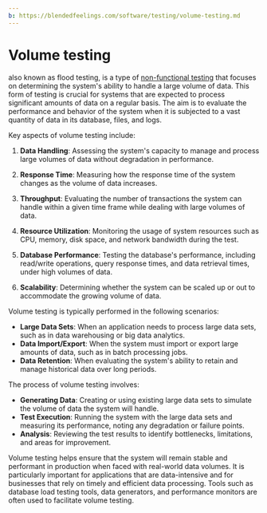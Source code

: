 ```yaml
---
b: https://blendedfeelings.com/software/testing/volume-testing.md
---
```


# Volume testing
also known as flood testing, is a type of [non-functional testing](non-functional-testing.md) that focuses on determining the system's ability to handle a large volume of data. This form of testing is crucial for systems that are expected to process significant amounts of data on a regular basis. The aim is to evaluate the performance and behavior of the system when it is subjected to a vast quantity of data in its database, files, and logs.

Key aspects of volume testing include:

1. **Data Handling**: Assessing the system's capacity to manage and process large volumes of data without degradation in performance.

2. **Response Time**: Measuring how the response time of the system changes as the volume of data increases.

3. **Throughput**: Evaluating the number of transactions the system can handle within a given time frame while dealing with large volumes of data.

4. **Resource Utilization**: Monitoring the usage of system resources such as CPU, memory, disk space, and network bandwidth during the test.

5. **Database Performance**: Testing the database's performance, including read/write operations, query response times, and data retrieval times, under high volumes of data.

6. **Scalability**: Determining whether the system can be scaled up or out to accommodate the growing volume of data.

Volume testing is typically performed in the following scenarios:

- **Large Data Sets**: When an application needs to process large data sets, such as in data warehousing or big data analytics.
- **Data Import/Export**: When the system must import or export large amounts of data, such as in batch processing jobs.
- **Data Retention**: When evaluating the system's ability to retain and manage historical data over long periods.

The process of volume testing involves:

- **Generating Data**: Creating or using existing large data sets to simulate the volume of data the system will handle.
- **Test Execution**: Running the system with the large data sets and measuring its performance, noting any degradation or failure points.
- **Analysis**: Reviewing the test results to identify bottlenecks, limitations, and areas for improvement.

Volume testing helps ensure that the system will remain stable and performant in production when faced with real-world data volumes. It is particularly important for applications that are data-intensive and for businesses that rely on timely and efficient data processing. Tools such as database load testing tools, data generators, and performance monitors are often used to facilitate volume testing.